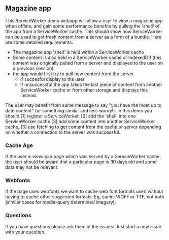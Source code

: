 ## Magazine app 

This ServiceWorker demo webapp will allow a user to view a magazine app when offline, and gain some performance benefits by pulling the 'shell' of the app from a ServiceWorker cache. This should show how ServceWorker can be used to get fresh content from a server as a form of a bundle. Here are some detailed requirements:

* The magazine app 'shell' is held within a ServiceWorker cache
* Some content is also held in a ServiceWorker cache or IndexedDB (this content was originally pulled from a server and displayed to the user on a previous session)
* the app would first try to pull new content from the server
  * if succesful display to the user
  * if unsuccessful the app takes the last piece of content from another ServiceWorker cache *or* from other storage and displays this instead.

The user may benefit from some message to say "you have the most up to date content" (or something similar and less wordy!). In this demo you should [1] register a ServiceWorker, [2] add the 'shell' into one ServiceWorker cache [3] add some content into another ServiceWorker cache, [3] use fetching to get content from the cache or server depending on whether a connection to the server was successful. 

### Cache Age
If the user is viewing a page which was served by a ServiceWorker cache, the user should be aware that a particular page is 30 days old and some data may not be relevant.

### Webfonts
If the page uses webfonts we want to cache web font formats used without having to cache other suggested formats. Eg, cache WOFF or TTF, not  both (similar cases for media-query determined imagery).
 
### Questions 
If you have questions please ask them in the issues. Just start a new issue with your question.
